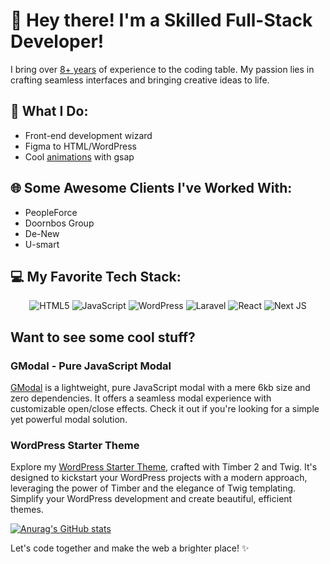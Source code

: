 # 👋 Hey there! I'm a Skilled Full-Stack Developer!

I bring over [8+ years](https://lastofpudge.github.io/next-portfolio/cv.pdf) of experience to the coding table. My passion lies in crafting seamless interfaces and bringing creative ideas to life.

## 🚀 What I Do:
- Front-end development wizard
- Figma to HTML/WordPress
- Cool [animations](https://lastofpudge.github.io/next-portfolio/) with gsap

## 🌐 Some Awesome Clients I've Worked With:
- PeopleForce
- Doornbos Group
- De-New
- U-smart

## 💻 My Favorite Tech Stack:

<div align="center">
  
  ![HTML5](https://img.shields.io/badge/html5-%23E34F26.svg?style=for-the-badge&logo=html5&logoColor=white)
  ![JavaScript](https://img.shields.io/badge/javascript-%23323330.svg?style=for-the-badge&logo=javascript&logoColor=%23F7DF1E)
  ![WordPress](https://img.shields.io/badge/WordPress-%23117AC9.svg?style=for-the-badge&logo=WordPress&logoColor=white)
  ![Laravel](https://img.shields.io/badge/laravel-%23FF2D20.svg?style=for-the-badge&logo=laravel&logoColor=white)
  ![React](https://img.shields.io/badge/react-%2320232a.svg?style=for-the-badge&logo=react&logoColor=%2361DAFB)
  ![Next JS](https://img.shields.io/badge/Next-black?style=for-the-badge&logo=next.js&logoColor=white)

</div>

## Want to see some cool stuff?
### GModal - Pure JavaScript Modal
[GModal](https://github.com/lastofpudge/GModal) is a lightweight, pure JavaScript modal with a mere 6kb size and zero dependencies. It offers a seamless modal experience with customizable open/close effects. Check it out if you're looking for a simple yet powerful modal solution.

### WordPress Starter Theme
Explore my [WordPress Starter Theme](https://github.com/lastofpudge/wp-theme), crafted with Timber 2 and Twig. It's designed to kickstart your WordPress projects with a modern approach, leveraging the power of Timber and the elegance of Twig templating. Simplify your WordPress development and create beautiful, efficient themes.

[![Anurag's GitHub stats](https://github-readme-stats.vercel.app/api?username=lastofpudge&show_icons=true&theme=tokyonight)](https://github.com/lastofpudge/github-readme-stats)

Let's code together and make the web a brighter place! ✨
